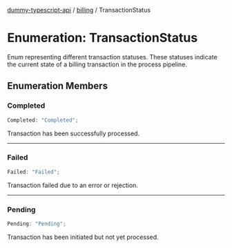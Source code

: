 [dummy-typescript-api](../../index.md) / [billing](../index.md) / TransactionStatus

# Enumeration: TransactionStatus

Enum representing different transaction statuses.
These statuses indicate the current state of a billing transaction in the process pipeline.

## Enumeration Members

### Completed

```ts
Completed: "Completed";
```

Transaction has been successfully processed.

***

### Failed

```ts
Failed: "Failed";
```

Transaction failed due to an error or rejection.

***

### Pending

```ts
Pending: "Pending";
```

Transaction has been initiated but not yet processed.
